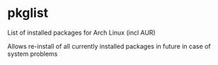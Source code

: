 # pkglist
List of installed packages for Arch Linux (incl AUR)

Allows re-install of all currently installed packages in future in case of system problems
